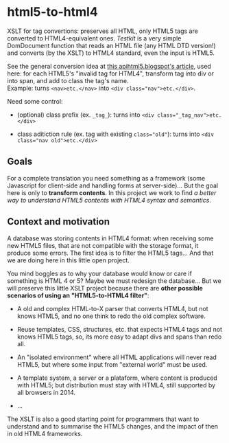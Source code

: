 html5-to-html4
==============
XSLT for tag convertions: preserves all HTML, only HTML5 tags are converted to HTML4-equivalent ones. 
*Testkit* is a very simple DomDocument function 
that reads an HTML file (any HTML DTD version!) and converts (by the XSLT) to HTML4 standard, even the input is HTML5.

See the general conversion idea at [this apihtml5.blogspot's article](http://apihtml5.blogspot.com.br/2011/11/automatically-convert-html5-to-html4-if.html), used here: for each HTML5's "invalid tag for HTML4", transform tag into div or into span, and add to class the tag's name.
<br/>Example: turns `<nav>etc.</nav>`  into `<div class="nav">etc.</div>`.

Need some control:

* (optional) class prefix (ex. `_tag_`):  turns into `<div class="_tag_nav">etc.</div>`

* class aditiction rule (ex. tag with existing `class="old"`):  turns into `<div class="nav old">etc.</div>`

## Goals ##

For a complete translation you need something as a framework (some Javascript for client-side and handling forms at server-side)... But the goal here is only to **transform contents**. In this project we work to find *a better way to understand HTML5 contents with HTML4 syntax and semantics*.

## Context and motivation ##

A database was storing contents in HTML4 format: when receiving some new HTML5 files, that are not compatible with the storage format, it produce some errors. The first idea is to filter the HTML5 tags... And that we are doing here in this little open project.

You mind boggles as to why your database would know or care if something is HTML 4 or 5? Maybe we must redesign the database... But we will preserve this little XSLT project because there are **other possible scenarios of using an "HTML5-to-HTML4 filter"**:

* A old and complex HTML-to-X parser that converts HTML4, but not knows HTML5, and no one think to redo the old complex software.

* Reuse templates, CSS, structures, etc. that expects HTML4 tags and not knows HTML5 tags, so, its more easy to adapt divs and spans than redo all.

* An "isolated environment" where all HTML applications will never read HTML5, but where some input from "external world" must be used.

* A template system, a server or a plataform, where content is produced with HTML5; but distribution must stay with HTML4, still supported by all browsers in 2014.

* ...

The XSLT is also a good starting point for programmers that want to understand and to summarise the HTML5 changes, and the impact of then in old HTML4 frameworks.
